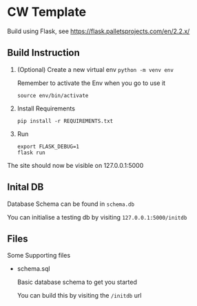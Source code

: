 # CW Template

Build using Flask, see https://flask.palletsprojects.com/en/2.2.x/

## Build Instruction

  1. (Optional) Create a new virtual env
     ```python -m venv env```

	 Remember to activate the Env when you go to use it
	 
	 ```
	 source env/bin/activate
	 ```
     
  2. Install Requirements
  
     ```
	 pip install -r REQUIREMENTS.txt
	 ```
	
  3. Run
  
     ```
	 export FLASK_DEBUG=1
	 flask run
	 ```

The site should now be visible on 127.0.0.1:5000

## Inital DB

Database Schema can be found in ```schema.db```

You can initialise a testing db by visiting ```127.0.0.1:5000/initdb```



	 

## Files

Some Supporting files

  - schema.sql
  
    Basic database schema to get you started
	
	You can build this by visiting the ```/initdb``` url

